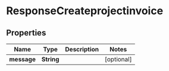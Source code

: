 

# ResponseCreateprojectinvoice


## Properties

| Name | Type | Description | Notes |
|------------ | ------------- | ------------- | -------------|
|**message** | **String** |  |  [optional] |



